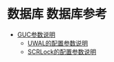 # 数据库 数据库参考

-   [GUC参数说明](GUC参数说明.md)
    -   [UWAL的配置参数说明](UWAL的配置参数说明.md)
    -   [SCRLock的配置参数说明](SCRLock的配置参数说明.md)

